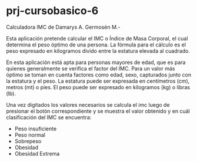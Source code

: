 # prj-cursobasico-6
Calculadora IMC de Damarys A. Germosén M.-

Esta aplicación pretende calcular el IMC o Índice de Masa Corporal, el cual determina el peso óptimo de una persona.
La fórmula para el cálculo es el peso expresado en kilogramos divido entre la estatura elevada al cuadrado.

En esta aplicación está apta para personas mayores de edad, que es para quienes generalmente se verifica el factor del IMC.
Para un valor más óptimo se toman en cuenta factores como edad, sexo, capturados junto con la estatura y el peso.
La estatura puede ser expresada en centímetros (cm), metros (mt) o pies.
El peso puede ser expresado en kilogramos (kg) o libras (lb).

Una vez digitados los valores necesarios se calcula el imc luego de presionar el botón correspondiente y se muestra 
el valor obtenido y en cuál clasificación del IMC se encuentra:

- Peso insuficiente 
- Peso normal
- Sobrepeso
- Obesidad 
- Obesidad Extrema

